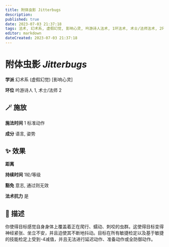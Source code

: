 ```yaml
---
title: 附体虫影 Jitterbugs
description: 
published: true
date: 2023-07-03 21:37:18
tags: 法术, 幻术系, 虚假幻觉, 影响心灵, 吟游诗人法术, 1环法术, 术士/法师法术, 2环法术
editor: markdown
dateCreated: 2023-07-03 21:37:18
---
```


# **附体虫影** *Jitterbugs*

**学派** 幻术系 (虚假幻觉) \[影响心灵\] 

**环位** 吟游诗人 1, 术士/法师 2

## 🪄 施放

**施法时间** 1 标准动作

**成分** 语言, 姿势

## ✨ 效果  

**距离**   

**持续时间** 1轮/等级 

**豁免** 意志, 通过则无效

**法术抗力** 是

## 📖 描述

你使得目标感觉自身身体上覆盖着正在爬行、蠕动、刺咬的虫群。这使得目标变得神经紧张、坐立不安，并且迫使其不断地抖动。目标在所有敏捷检定以及基于敏捷的技能检定上受到-4减值，并且无法进行延迟动作、准备动作或全防御动作。
    